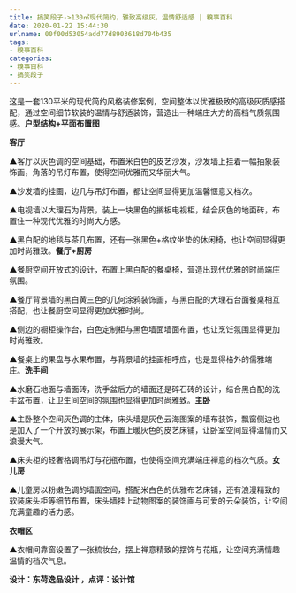 ```yaml
---
title: 搞笑段子->130㎡现代简约，雅致高级灰，温情舒适感 | 糗事百科
date: 2020-01-22 15:44:30
urlname: 00f00d53054add77d8903618d704b435
tags: 
- 糗事百科
categories:
- 糗事百科
- 搞笑段子
---
```

这是一套130平米的现代简约风格装修案例，空间整体以优雅极致的高级灰质感搭配，通过空间细节软装的温情与舒适装饰，营造出一种端庄大方的高档气质氛围感。**户型结构+平面布置图**

**客厅**

▲客厅以灰色调的空间基础，布置米白色的皮艺沙发，沙发墙上挂着一幅抽象装饰画，角落的吊灯布置，使得空间优雅而又华丽大气。

▲沙发墙的挂画，边几与吊灯布置，都让空间显得更加温馨惬意又档次。

▲电视墙以大理石为背景，装上一块黑色的搁板电视柜，结合灰色的地面砖，布置住一种现代优雅的时尚大方感。

▲黑白配的地毯与茶几布置，还有一张黑色+格纹坐垫的休闲椅，也让空间显得更加时尚雅致。**餐厅+厨房**

▲餐厨空间开放式的设计，布置上黑白配的餐桌椅，营造出现代优雅的时尚端庄氛围。

▲餐厅背景墙的黑白黄三色的几何涂鸦装饰画，与黑白配的大理石台面餐桌相互搭配，也让餐厨空间显得更加优雅时尚。

▲侧边的橱柜操作台，白色定制柜与黑色墙面墙面布置，也让烹饪氛围显得更加时尚雅致。

▲餐桌上的果盘与水果布置，与背景墙的挂画相呼应，也是显得格外的儒雅端庄。**洗手间**

▲水磨石地面与墙面砖，洗手盆后方的墙面还是碎石砖的设计，结合黑白配的洗手盆布置，让卫生间空间的氛围也显得更加时尚雅致。**主卧**

▲主卧整个空间灰色调的主体，床头墙是灰色云海图案的墙布装饰，飘窗侧边也是加入了一个开放的展示架，布置上暖灰色的皮艺床铺，让卧室空间显得温情而又浪漫大气。

▲床头柜的轻奢格调吊灯与花瓶布置，也使得空间充满端庄禅意的档次气质。**女儿房**

▲儿童房以粉嫩色调的墙面空间，搭配米白色的优雅布艺床铺，还有浪漫精致的软装床头柜等细节布置，床头墙挂上动物图案的装饰画与可爱的云朵装饰，让空间充满童趣的活力感。

**衣帽区**

▲衣帽间靠窗设置了一张梳妆台，摆上禅意精致的摆饰与花瓶，让空间充满情趣温情的档次气息。

**设计：东荷逸品设计 ，点评：设计馆**


